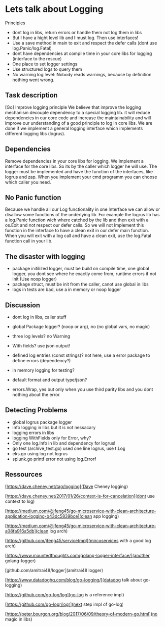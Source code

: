 # Lets talk about Logging

Principles

- dont log in libs, return errors or handle them not log them in libs
- But I have a hight level lib and I must log. Then use interfaces!
- Use a save method in main to exit and respect the defer calls (dont use log.Panic/log.Fatal)
- dont have dependencies at compile time in your core libs for logging (interface to the rescue)
- One place to set logger settings
- Use structured logs to query them
- No warning log level: Nobody reads warnings, because by definition nothing went wrong.

## Task description

[Go] Improve logging principle
We believe that improve the logging mechanism decouple dependency to a special logging lib.
it will reduce dependencies in our core code and increase the maintainability and will improve our understanding of a good principle to log in core libs.
We are done if we implement a general logging interface which implements different logging libs (logrus).

## Dependencies

Remove dependencies in your core libs for logging. We implement a interface for the core libs. So its by the caller which logger he will use.
The logger must be implemented and have the function of the interfaces, like logrus and zap. When you implement your cmd programm you can choose which caller you need.

## No Panic function

Because we handle all our Log functionality in one Interface we can allow or disallow some functions of the underlying lib.
For example the logrus lib has a log.Panic function wich where catched by the lib and then exit with a os.Exit and not respect our defer calls.
So we will not Implement this function in the interface to have a clean exit in our defer main function. When you will exit with a log call and have a clean exit, use the log.Fatal function call in your lib.

## The disaster with logging

- package initilized logger, must be build on compile time, one global logger, you dont see where he exactly come from, runtime errors if not init (Use noop logger)
- package struct, must be init from the caller, canot use global in libs
- logs in tests are bad, use a in memory or noop logger

## Discussion

- dont log in libs, caller stuff
- global Package logger? (noop or arg), no (no global vars, no magic)
- three log levels? no Warning
- With fields? use json output!

- defined log entries (const strings)? not here, use a error package to define errors (dependency?)
- in memory logging for testing?
- default format and output type/json?
- errors.Wrap, yes but only when you use third parity libs and you dont nothing about the error.

## Detecting Problems

- global logrus package logger
- info logging in libs but it is not nessacary
- logging errors in libs
- logging WithFields only for Error, why?
- Only one log.Info in lib and dependency for logrus!
- go test (archive_test.go) used one line logrus, use t.Log
- eks.go using log not logrus
- splunk.go printf error not using log.Errorf

## Ressources

[https://dave.cheney.net/tag/logging](Dave Cheney logging)

[https://dave.cheney.net/2017/01/26/context-is-for-cancelation](dont use context to log)

[https://medium.com/@jfeng45/go-microservice-with-clean-architecture-application-logging-b43dc5839bce](clean app logging)

[https://medium.com/@jfeng45/go-microservice-with-clean-architecture-a08fa916a5db](clean log arch)

[https://github.com/jfeng45/servicetmpl](mircoservices with a good log arch)

[https://www.mountedthoughts.com/golang-logger-interface/](another golang-logger)

[github.com/amitrai48/logger](amitrai48 logger)

[https://www.datadoghq.com/blog/go-logging/](datadog talk about go-logging)

[https://github.com/go-log/log](go-log is a reference impl)

[https://github.com/go-logr/logr](next step impl of go-log)

[https://peter.bourgon.org/blog/2017/06/09/theory-of-modern-go.html](no magic in libs)
